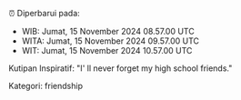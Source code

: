 ⏰ Diperbarui pada:
- WIB: Jumat, 15 November 2024 08.57.00 UTC
- WITA: Jumat, 15 November 2024 09.57.00 UTC
- WIT: Jumat, 15 November 2024 10.57.00 UTC

Kutipan Inspiratif:
"I' ll never forget my high school friends."


Kategori: friendship

